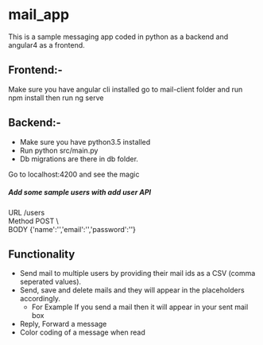 # mail_app

This is a sample messaging app coded in python as a backend and angular4 as a frontend.

## Frontend:-

Make sure you have angular cli installed
go to mail-client folder and run npm install
then run ng serve

## Backend:-

- Make sure you have python3.5 installed
- Run python src/main.py
- Db migrations are there in db folder.

Go to localhost:4200 and see the magic

##### Add some sample users with add user API 
URL    /users \
Method POST \  
BODY {'name':'','email':'','password':''}

## Functionality

- Send mail to multiple users by providing their mail ids as a CSV (comma seperated values).
- Send, save and delete mails and they will appear in the placeholders accordingly.
    - For Example If you send a mail then it will appear in your sent mail box  
- Reply, Forward a message
- Color coding of a message when read